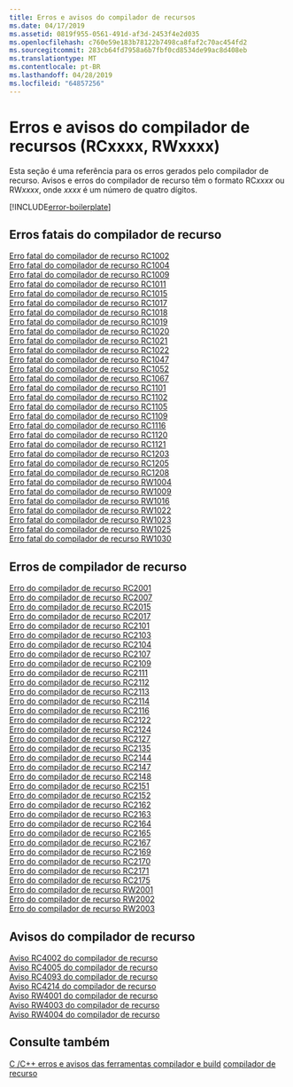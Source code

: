 ```yaml
---
title: Erros e avisos do compilador de recursos
ms.date: 04/17/2019
ms.assetid: 0819f955-0561-491d-af3d-2453f4e2d035
ms.openlocfilehash: c760e59e183b78122b7498ca8faf2c70ac454fd2
ms.sourcegitcommit: 283cb64fd7958a6b7fbf0cd8534de99ac8d408eb
ms.translationtype: MT
ms.contentlocale: pt-BR
ms.lasthandoff: 04/28/2019
ms.locfileid: "64857256"
---
```

# <a name="resource-compiler-errors-and-warnings-rcxxxx-rwxxxx"></a>Erros e avisos do compilador de recursos (RCxxxx, RWxxxx)

Esta seção é uma referência para os erros gerados pelo compilador de recurso. Avisos e erros do compilador de recurso têm o formato RC*xxxx* ou RW*xxxx*, onde *xxxx* é um número de quatro dígitos.

[!INCLUDE[error-boilerplate](../../error-messages/includes/error-boilerplate.md)]

## <a name="resource-compiler-fatal-errors"></a>Erros fatais do compilador de recurso

[Erro fatal do compilador de recurso RC1002](resource-compiler-fatal-error-rc1002.md) \
[Erro fatal do compilador de recurso RC1004](resource-compiler-fatal-error-rc1004.md) \
[Erro fatal do compilador de recurso RC1009](resource-compiler-fatal-error-rc1009.md) \
[Erro fatal do compilador de recurso RC1011](resource-compiler-fatal-error-rc1011.md) \
[Erro fatal do compilador de recurso RC1015](resource-compiler-fatal-error-rc1015.md) \
[Erro fatal do compilador de recurso RC1017](resource-compiler-fatal-error-rc1017.md) \
[Erro fatal do compilador de recurso RC1018](resource-compiler-fatal-error-rc1018.md) \
[Erro fatal do compilador de recurso RC1019](resource-compiler-fatal-error-rc1019.md) \
[Erro fatal do compilador de recurso RC1020](resource-compiler-fatal-error-rc1020.md) \
[Erro fatal do compilador de recurso RC1021](resource-compiler-fatal-error-rc1021.md) \
[Erro fatal do compilador de recurso RC1022](resource-compiler-fatal-error-rc1022.md) \
[Erro fatal do compilador de recurso RC1047](resource-compiler-fatal-error-rc1047.md) \
[Erro fatal do compilador de recurso RC1052](resource-compiler-fatal-error-rc1052.md) \
[Erro fatal do compilador de recurso RC1067](resource-compiler-fatal-error-rc1067.md) \
[Erro fatal do compilador de recurso RC1101](resource-compiler-fatal-error-rc1101.md) \
[Erro fatal do compilador de recurso RC1102](resource-compiler-fatal-error-rc1102.md) \
[Erro fatal do compilador de recurso RC1105](resource-compiler-fatal-error-rc1105.md) \
[Erro fatal do compilador de recurso RC1109](resource-compiler-fatal-error-rc1109.md) \
[Erro fatal do compilador de recurso RC1116](resource-compiler-fatal-error-rc1116.md) \
[Erro fatal do compilador de recurso RC1120](resource-compiler-fatal-error-rc1120.md) \
[Erro fatal do compilador de recurso RC1121](resource-compiler-fatal-error-rc1121.md) \
[Erro fatal do compilador de recurso RC1203](resource-compiler-fatal-error-rc1203.md) \
[Erro fatal do compilador de recurso RC1205](resource-compiler-fatal-error-rc1205.md) \
[Erro fatal do compilador de recurso RC1208](resource-compiler-fatal-error-rc1208.md) \
[Erro fatal do compilador de recurso RW1004](resource-compiler-fatal-error-rw1004.md) \
[Erro fatal do compilador de recurso RW1009](resource-compiler-fatal-error-rw1009.md) \
[Erro fatal do compilador de recurso RW1016](resource-compiler-fatal-error-rw1016.md) \
[Erro fatal do compilador de recurso RW1022](resource-compiler-fatal-error-rw1022.md) \
[Erro fatal do compilador de recurso RW1023](resource-compiler-fatal-error-rw1023.md) \
[Erro fatal do compilador de recurso RW1025](resource-compiler-fatal-error-rw1025.md) \
[Erro fatal do compilador de recurso RW1030](resource-compiler-fatal-error-rw1030.md)

## <a name="resource-compiler-errors"></a>Erros de compilador de recurso

[Erro do compilador de recurso RC2001](resource-compiler-error-rc2001.md) \
[Erro do compilador de recurso RC2007](resource-compiler-error-rc2007.md) \
[Erro do compilador de recurso RC2015](resource-compiler-error-rc2015.md) \
[Erro do compilador de recurso RC2017](resource-compiler-error-rc2017.md) \
[Erro do compilador de recurso RC2101](resource-compiler-error-rc2101.md) \
[Erro do compilador de recurso RC2103](resource-compiler-error-rc2103.md) \
[Erro do compilador de recurso RC2104](resource-compiler-error-rc2104.md) \
[Erro do compilador de recurso RC2107](resource-compiler-error-rc2107.md) \
[Erro do compilador de recurso RC2109](resource-compiler-error-rc2109.md) \
[Erro do compilador de recurso RC2111](resource-compiler-error-rc2111.md) \
[Erro do compilador de recurso RC2112](resource-compiler-error-rc2112.md) \
[Erro do compilador de recurso RC2113](resource-compiler-error-rc2113.md) \
[Erro do compilador de recurso RC2114](resource-compiler-error-rc2114.md) \
[Erro do compilador de recurso RC2116](resource-compiler-error-rc2116.md) \
[Erro do compilador de recurso RC2122](resource-compiler-error-rc2122.md) \
[Erro do compilador de recurso RC2124](resource-compiler-error-rc2124.md) \
[Erro do compilador de recurso RC2127](resource-compiler-error-rc2127.md) \
[Erro do compilador de recurso RC2135](resource-compiler-error-rc2135.md) \
[Erro do compilador de recurso RC2144](resource-compiler-error-rc2144.md) \
[Erro do compilador de recurso RC2147](resource-compiler-error-rc2147.md) \
[Erro do compilador de recurso RC2148](resource-compiler-error-rc2148.md) \
[Erro do compilador de recurso RC2151](resource-compiler-error-rc2151.md) \
[Erro do compilador de recurso RC2152](resource-compiler-error-rc2152.md) \
[Erro do compilador de recurso RC2162](resource-compiler-error-rc2162.md) \
[Erro do compilador de recurso RC2163](resource-compiler-error-rc2163.md) \
[Erro do compilador de recurso RC2164](resource-compiler-error-rc2164.md) \
[Erro do compilador de recurso RC2165](resource-compiler-error-rc2165.md) \
[Erro do compilador de recurso RC2167](resource-compiler-error-rc2167.md) \
[Erro do compilador de recurso RC2169](resource-compiler-error-rc2169.md) \
[Erro do compilador de recurso RC2170](resource-compiler-error-rc2170.md) \
[Erro do compilador de recurso RC2171](resource-compiler-error-rc2171.md) \
[Erro do compilador de recurso RC2175](resource-compiler-error-rc2175.md) \
[Erro do compilador de recurso RW2001](resource-compiler-error-rw2001.md) \
[Erro do compilador de recurso RW2002](resource-compiler-error-rw2002.md) \
[Erro do compilador de recurso RW2003](resource-compiler-error-rw2003.md)

## <a name="resource-compiler-warnings"></a>Avisos do compilador de recurso

[Aviso RC4002 do compilador de recurso](resource-compiler-warning-rc4002.md) \
[Aviso RC4005 do compilador de recurso](resource-compiler-warning-rc4005.md) \
[Aviso RC4093 do compilador de recurso](resource-compiler-warning-rc4093.md) \
[Aviso RC4214 do compilador de recurso](resource-compiler-warning-rc4214.md) \
[Aviso RW4001 do compilador de recurso](resource-compiler-warning-rw4001.md) \
[Aviso RW4003 do compilador de recurso](resource-compiler-warning-rw4003.md) \
[Aviso RW4004 do compilador de recurso](resource-compiler-warning-rw4004.md)

## <a name="see-also"></a>Consulte também

[C /C++ erros e avisos das ferramentas compilador e build](../compiler-errors-1/c-cpp-build-errors.md)
[compilador de recurso](/windows/desktop/menurc/resource-compiler)
